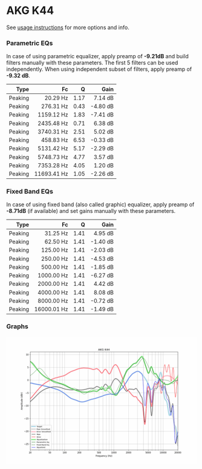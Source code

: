 # AKG K44
See [usage instructions](https://github.com/jaakkopasanen/AutoEq#usage) for more options and info.

### Parametric EQs
In case of using parametric equalizer, apply preamp of **-9.21dB** and build filters manually
with these parameters. The first 5 filters can be used independently.
When using independent subset of filters, apply preamp of **-9.32 dB**.

| Type    | Fc          |    Q | Gain     |
|--------:|------------:|-----:|---------:|
| Peaking | 20.29 Hz    | 1.17 | 7.14 dB  |
| Peaking | 276.31 Hz   | 0.43 | -4.80 dB |
| Peaking | 1159.12 Hz  | 1.83 | -7.41 dB |
| Peaking | 2435.48 Hz  | 0.71 | 6.38 dB  |
| Peaking | 3740.31 Hz  | 2.51 | 5.02 dB  |
| Peaking | 458.83 Hz   | 6.53 | -0.33 dB |
| Peaking | 5131.42 Hz  | 5.17 | -2.29 dB |
| Peaking | 5748.73 Hz  | 4.77 | 3.57 dB  |
| Peaking | 7353.28 Hz  | 4.05 | 1.20 dB  |
| Peaking | 11693.41 Hz | 1.05 | -2.26 dB |

### Fixed Band EQs
In case of using fixed band (also called graphic) equalizer, apply preamp of **-8.71dB**
(if available) and set gains manually with these parameters.

| Type    | Fc          |    Q | Gain     |
|--------:|------------:|-----:|---------:|
| Peaking | 31.25 Hz    | 1.41 | 4.95 dB  |
| Peaking | 62.50 Hz    | 1.41 | -1.40 dB |
| Peaking | 125.00 Hz   | 1.41 | -2.03 dB |
| Peaking | 250.00 Hz   | 1.41 | -4.53 dB |
| Peaking | 500.00 Hz   | 1.41 | -1.85 dB |
| Peaking | 1000.00 Hz  | 1.41 | -6.27 dB |
| Peaking | 2000.00 Hz  | 1.41 | 4.42 dB  |
| Peaking | 4000.00 Hz  | 1.41 | 8.08 dB  |
| Peaking | 8000.00 Hz  | 1.41 | -0.72 dB |
| Peaking | 16000.01 Hz | 1.41 | -1.49 dB |

### Graphs
![](./AKG%20K44.png)